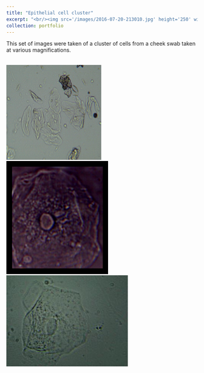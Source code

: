```yaml
---
title: "Epithelial cell cluster"
excerpt: "<br/><img src='/images/2016-07-20-213010.jpg' height='250' width='250'>"
collection: portfolio
---
```


This set of images were taken of a cluster of cells from a cheek swab taken at various magnifications.

<br/><img src='/images/2016-07-20-213010.jpg' height='250' width='250'> 
<img src='/images/figure_multi.png'>
<img src='/images/MicroPics-1389341935.jpeg'>
